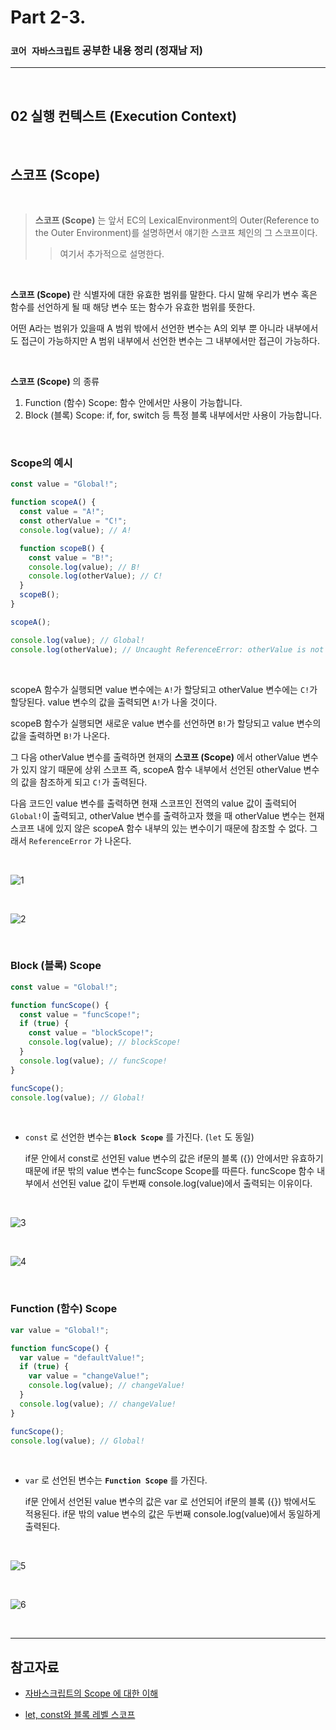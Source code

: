 # Part 2-3.

### `코어 자바스크립트` 공부한 내용 정리 (정재남 저)

---

<br>

## 02 실행 컨텍스트 (Execution Context)

<br>

## 스코프 (Scope)

<br>

> **스코프 (Scope)** 는 앞서 EC의 LexicalEnvironment의 Outer(Reference to the Outer Environment)를 설명하면서 얘기한 스코프 체인의 그 스코프이다.
>
> > 여기서 추가적으로 설명한다.

<br>

**스코프 (Scope)** 란 식별자에 대한 유효한 범위를 말한다. 다시 말해 우리가 변수 혹은 함수를 선언하게 될 때 해당 변수 또는 함수가 유효한 범위를 뜻한다.

어떤 A라는 범위가 있을때 A 범위 밖에서 선언한 변수는 A의 외부 뿐 아니라 내부에서도 접근이 가능하지만 A 범위 내부에서 선언한 변수는 그 내부에서만 접근이 가능하다.

<br>

**스코프 (Scope)** 의 종류

1. Function (함수) Scope: 함수 안에서만 사용이 가능합니다.
2. Block (블록) Scope: if, for, switch 등 특정 블록 내부에서만 사용이 가능합니다.

<br>

### **Scope의 예시**

```js
const value = "Global!";

function scopeA() {
  const value = "A!";
  const otherValue = "C!";
  console.log(value); // A!

  function scopeB() {
    const value = "B!";
    console.log(value); // B!
    console.log(otherValue); // C!
  }
  scopeB();
}

scopeA();

console.log(value); // Global!
console.log(otherValue); // Uncaught ReferenceError: otherValue is not defined
```

<br>

scopeA 함수가 실행되면 value 변수에는 `A!`가 할당되고 otherValue 변수에는 `C!`가 할당된다. value 변수의 값을 출력되면 `A!`가 나올 것이다.

scopeB 함수가 실행되면 새로운 value 변수를 선언하면 `B!`가 할당되고 value 변수의 값을 출력하면 `B!`가 나온다.

그 다음 otherValue 변수를 출력하면 현재의 **스코프 (Scope)** 에서 otherValue 변수가 있지 않기 때문에 상위 스코프 즉, scopeA 함수 내부에서 선언된 otherValue 변수의 값을 참조하게 되고 `C!`가 출력된다.

다음 코드인 value 변수를 출력하면 현재 스코프인 전역의 value 값이 출력되어
`Global!`이 출력되고, otherValue 변수를 출력하고자 했을 때 otherValue 변수는 현재 스코프 내에 있지 않은 scopeA 함수 내부의 있는 변수이기 때문에 참조할 수 없다. 그래서 `ReferenceError` 가 나온다.

<br>

![1](https://user-images.githubusercontent.com/79234473/140868557-39273d04-671a-49ba-89a7-3c12dd183aef.png)

<br>

![2](https://user-images.githubusercontent.com/79234473/140868561-d13bf829-d092-4b56-ad76-466d4f7adfcc.png)

<br>

### **Block (블록) Scope**

```js
const value = "Global!";

function funcScope() {
  const value = "funcScope!";
  if (true) {
    const value = "blockScope!";
    console.log(value); // blockScope!
  }
  console.log(value); // funcScope!
}

funcScope();
console.log(value); // Global!
```

<br>

- `const` 로 선언한 변수는 **`Block Scope`** 를 가진다. (`let` 도 동일)

  if문 안에서 const로 선언된 value 변수의 값은 if문의 블록 ({}) 안에서만 유효하기 때문에 if문 밖의 value 변수는 funcScope Scope를 따른다. funcScope 함수 내부에서 선언된 value 값이 두번째 console.log(value)에서 출력되는 이유이다.

<br>

![3](https://user-images.githubusercontent.com/79234473/140868565-96d3a376-bd31-43f3-9c51-db8c1ed2db94.png)

<br>

![4](https://user-images.githubusercontent.com/79234473/140868568-05be8a33-42f7-4fb5-b9d2-72c146ac5f25.png)

<br>

### **Function (함수) Scope**

```js
var value = "Global!";

function funcScope() {
  var value = "defaultValue!";
  if (true) {
    var value = "changeValue!";
    console.log(value); // changeValue!
  }
  console.log(value); // changeValue!
}

funcScope();
console.log(value); // Global!
```

<br>

- `var` 로 선언된 변수는 **`Function Scope`** 를 가진다.

  if문 안에서 선언된 value 변수의 값은 var 로 선언되어 if문의 블록 ({}) 밖에서도 적용된다. if문 밖의 value 변수의 값은 두번째 console.log(value)에서 동일하게 출력된다.

  <br>

![5](https://user-images.githubusercontent.com/79234473/140868571-a90a1163-b65f-470a-9ae3-0a02112459aa.png)

  <br>

![6](https://user-images.githubusercontent.com/79234473/140868573-1e092bb8-1dce-481c-94ed-1e353ab515aa.png)

  <br>

---

## 참고자료

- [자바스크립트의 Scope 에 대한 이해](https://learnjs.vlpt.us/useful/08-scope.html)

- [let, const와 블록 레벨 스코프](https://poiemaweb.com/es6-block-scope)
